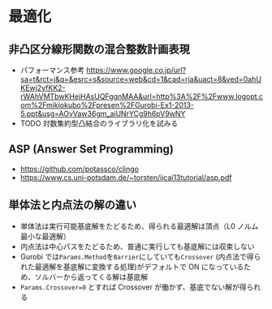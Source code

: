 # 最適化

## 非凸区分線形関数の混合整数計画表現

- パフォーマンス参考 <https://www.google.co.jp/url?sa=t&rct=j&q=&esrc=s&source=web&cd=1&cad=rja&uact=8&ved=0ahUKEwj2yfKK2-rWAhVMTbwKHejHAsUQFggnMAA&url=http%3A%2F%2Fwww.logopt.com%2Fmikiokubo%2Fpresen%2FGurobi-Ex1-2013-5.ppt&usg=AOvVaw36gm_aiUNrYCg9h6pV9wNY>
- TODO 対数集約型凸結合のライブラリ化を試みる

## ASP (Answer Set Programming)

- <https://github.com/potassco/clingo>
- <https://www.cs.uni-potsdam.de/~torsten/ijcai13tutorial/asp.pdf>

## 単体法と内点法の解の違い

- 単体法は実行可能基底解をたどるため、得られる最適解は頂点（L0 ノルム最小な最適解）
- 内点法は中心パスをたどるため、普通に実行しても基底解には収束しない
- Gurobi では`Params.Method`を`Barrier`にしていても`Crossover` (内点法で得られた最適解を基底解に変換する処理)がデフォルトで ON になっているため、ソルバーから返ってくる解は基底解
- `Params.Crossover=0` とすれば Crossover が働かず、基底でない解が得られる
